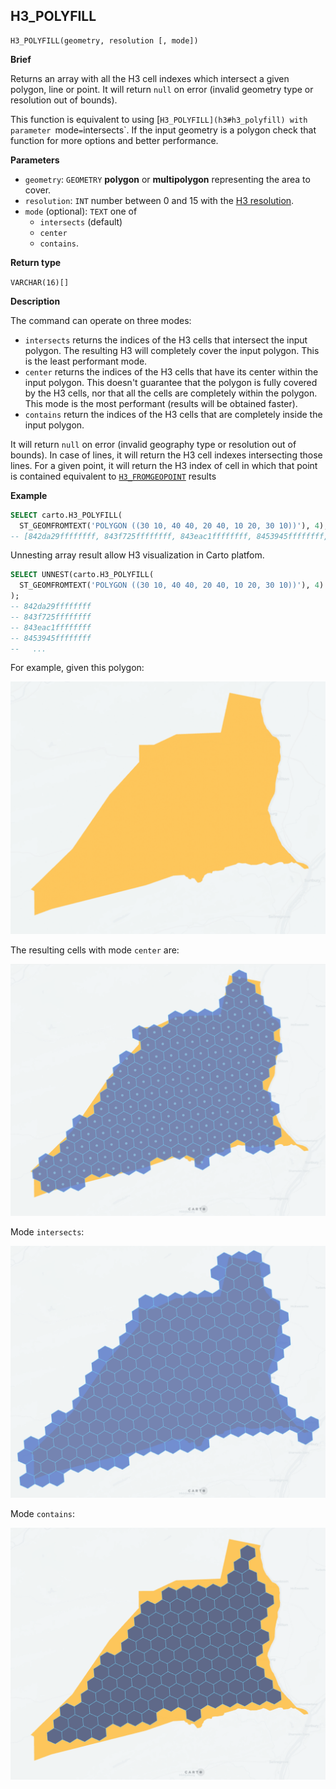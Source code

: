 ## H3_POLYFILL

```sql:signature
H3_POLYFILL(geometry, resolution [, mode])
```
**Brief**

Returns an array with all the H3 cell indexes which intersect a given polygon, line or point. It will return `null` on error (invalid geometry type or resolution out of bounds).

This function is equivalent to using [`H3_POLYFILL](h3#h3_polyfill) with parameter `mode` = `intersects`. If the input geometry is a polygon check that function for more options and better performance.

**Parameters**

* `geometry`: `GEOMETRY` **polygon** or **multipolygon** representing the area to cover.
* `resolution`: `INT` number between 0 and 15 with the [H3 resolution](https://h3geo.org/docs/core-library/restable).
* `mode` (optional): `TEXT` one of
    * `intersects` (default)
    * `center`
    * `contains`.

**Return type**

`VARCHAR(16)[]`

**Description**

The command can operate on three modes:

* `intersects` returns the indices of the H3 cells that intersect the input polygon. The resulting H3 will completely cover the input polygon. This is the least performant mode.
* `center` returns the indices of the H3 cells that have its center within the input polygon. This doesn't guarantee that the polygon is fully covered by the H3 cells, nor that all the cells are completely within the polygon. This mode is the most performant (results will be obtained faster).
* `contains` return the indices of the H3 cells that are completely inside the input polygon.

It will return `null` on error (invalid geography type or resolution out of bounds). In case of lines, it will return the H3 cell indexes intersecting those lines. For a given point, it will return the H3 index of cell in which that point is contained equivalent to [`H3_FROMGEOPOINT`](h3#h3_fromgeopoint) results


**Example**

```sql
SELECT carto.H3_POLYFILL(
  ST_GEOMFROMTEXT('POLYGON ((30 10, 40 40, 20 40, 10 20, 30 10))'), 4);
-- [842da29ffffffff, 843f725ffffffff, 843eac1ffffffff, 8453945ffffffff, ...]
```

Unnesting array result allow H3 visualization in Carto platfom.

```sql
SELECT UNNEST(carto.H3_POLYFILL(
  ST_GEOMFROMTEXT('POLYGON ((30 10, 40 40, 20 40, 10 20, 30 10))'), 4)
);
-- 842da29ffffffff
-- 843f725ffffffff
-- 843eac1ffffffff
-- 8453945ffffffff
--   ...
```

For example, given this polygon:

![polygon](./images/H3_POLYFILL_MODE_01_polygon.png)

The resulting cells with mode `center` are:

![polygon](./images/H3_POLYFILL_MODE_02_center.png)

Mode `intersects`:

![polygon](./images/H3_POLYFILL_MODE_03_intersects.png)

Mode `contains`:

![polygon](./images/H3_POLYFILL_MODE_04_contains.png)
